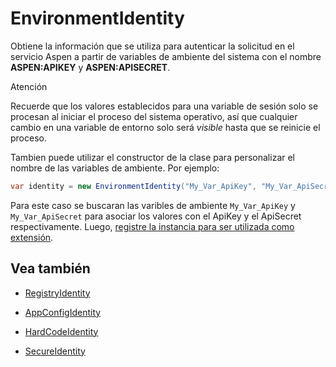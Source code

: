 # EnvironmentIdentity

Obtiene la información que se utiliza para autenticar la solicitud en el servicio Aspen a partir de variables de ambiente del sistema con el nombre **ASPEN:APIKEY** y **ASPEN:APISECRET**.

<div class="admonition warning">
   <p class="first admonition-title">Atención</p>
   <p class="last">Recuerde que los valores establecidos para una variable de sesión solo se procesan al iniciar el proceso del sistema operativo, así que cualquier cambio en una variable de entorno solo será <i>visible</i> hasta que se reinicie el proceso.</p>
</div>

Tambien puede utilizar el constructor de la clase para personalizar el nombre de las variables de ambiente. Por ejemplo:

```c#
var identity = new EnvironmentIdentity("My_Var_ApiKey", "My_Var_ApiSecret");
```

Para este caso se buscaran las varibles de ambiente `My_Var_ApiKey` y `My_Var_ApiSecret` para asociar los valores con el ApiKey y el ApiSecret respectivamente. Luego, [registre la instancia para ser utilizada como extensión](ServiceLocator.md).

## Vea también
 
- [RegistryIdentity](RegistryIdentity.md)

- [AppConfigIdentity](AppConfigIdentity.md)

- [HardCodeIdentity](HardCodeIdentity.md)

- [SecureIdentity](SecureIdentity.md)
